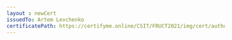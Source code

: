 ```yaml
--- 
layout : newCert 
issuedTo: Artem Levchenko 
certificatePath: https://certifyme.online/CSIT/FRUCT2021/img/cert/author/ArtemLevchenko_f60ee.png
--- 
```


